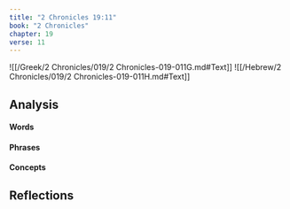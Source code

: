 ```yaml
---
title: "2 Chronicles 19:11"
book: "2 Chronicles"
chapter: 19
verse: 11
---
```

![[/Greek/2 Chronicles/019/2 Chronicles-019-011G.md#Text]]
![[/Hebrew/2 Chronicles/019/2 Chronicles-019-011H.md#Text]]

## Analysis

#### Words

#### Phrases

#### Concepts

## Reflections
